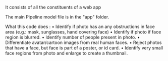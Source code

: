 It consists of all the constituents of a web app

The main Pipeline model file is in the "app" folder.
   
What this code does :
• Identify if photo has an any obstructions in face area (e.g.: mask, sunglasses, hand covering face)
• Identify if photo if face region is blurred.
• Identify number of people present in photo.
• Differentiate avatar/cartoon images from real human faces.
• Reject photos that have a face, but face is part of a poster, or id card.
• Identify very small face regions from photo and enlarge to create a thumbnail.
